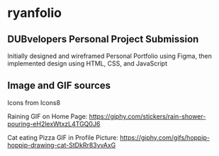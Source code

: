 # ryanfolio

## DUBvelopers Personal Project Submission

Initially designed and wireframed Personal Portfolio using Figma, then implemented design using HTML, CSS, and JavaScript

## Image and GIF sources

Icons from Icons8

Raining GIF on Home Page: https://giphy.com/stickers/rain-shower-pouring-eH2lexWtxzL4TGQ0J6

Cat eating Pizza GIF in Profile Picture: https://giphy.com/gifs/hoppip-hoppip-drawing-cat-StDkRr83yvAxG

